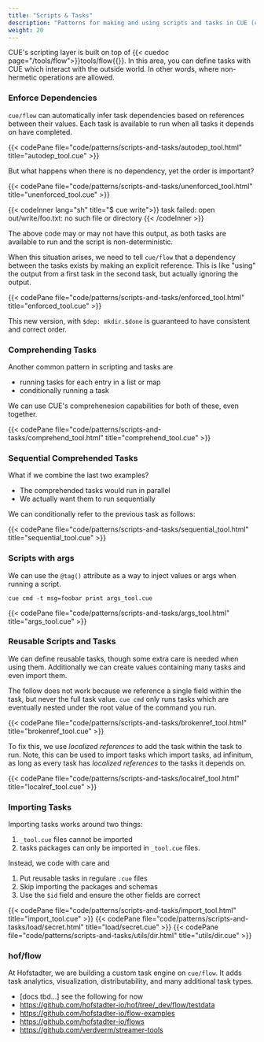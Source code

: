 ```yaml
---
title: "Scripts & Tasks"
description: "Patterns for making and using scripts and tasks in CUE (cmd)"
weight: 20
---
```


CUE's scripting layer is built on top of
{{< cuedoc page="/tools/flow">}}tools/flow{{</cuedoc>}}.
In this area, you can define tasks with CUE which
interact with the outside world. In other words,
where non-hermetic operations are allowed.

### Enforce Dependencies

`cue/flow` can automatically infer task dependencies
based on references between their values.
Each task is available to run when all tasks it depends
on have completed.

{{< codePane file="code/patterns/scripts-and-tasks/autodep_tool.html" title="autodep_tool.cue" >}}

But what happens when there is no dependency,
yet the order is important?

{{< codePane file="code/patterns/scripts-and-tasks/unenforced_tool.html" title="unenforced_tool.cue" >}}

{{< codeInner lang="sh" title="$ cue write">}}
task failed: open out/write/foo.txt: no such file or directory
{{< /codeInner >}}

The above code may or may not have this output,
as both tasks are available to run and the
script is non-deterministic.

When this situation arises,
we need to tell `cue/flow` that
a dependency between the tasks exists
by making an explicit reference.
This is like "using" the output from a first task
in the second task, but actually ignoring the output.

{{< codePane file="code/patterns/scripts-and-tasks/enforced_tool.html" title="enforced_tool.cue" >}}

This new version, with `$dep: mkdir.$done` is
guaranteed to have consistent and correct order.

### Comprehending Tasks

Another common pattern in scripting and tasks are

- running tasks for each entry in a list or map
- conditionally running a task

We can use CUE's comprehenesion capabilities
for both of these, even together.

{{< codePane file="code/patterns/scripts-and-tasks/comprehend_tool.html" title="comprehend_tool.cue" >}}


### Sequential Comprehended Tasks

What if we combine the last two examples?

- The comprehended tasks would run in parallel
- We actually want them to run sequentially

We can conditionally refer to the previous task 
as follows:

{{< codePane file="code/patterns/scripts-and-tasks/sequential_tool.html" title="sequential_tool.cue" >}}


### Scripts with args

We can use the `@tag()` attribute
as a way to inject values or args
when running a script.

`cue cmd -t msg=foobar print args_tool.cue`

{{< codePane file="code/patterns/scripts-and-tasks/args_tool.html" title="args_tool.cue" >}}




### Reusable Scripts and Tasks

We can define reusable tasks,
though some extra care is needed when using them.
Additionally we can create values containing
many tasks and even import them.

The follow does not work because we reference a single field
within the task, but never the full task value.
`cue cmd` only runs tasks which are eventually nested under
the root value of the command you run.

{{< codePane file="code/patterns/scripts-and-tasks/brokenref_tool.html" title="brokenref_tool.cue" >}}

To fix this, we use _localized references_ to
add the task within the task to run.
Note, this can be used to import tasks which import tasks, ad infinitum,
as long as every task has _localized references_ to the tasks it depends on.

{{< codePane file="code/patterns/scripts-and-tasks/localref_tool.html" title="localref_tool.cue" >}}

### Importing Tasks

Importing tasks works around two things:

1. `_tool.cue` files cannot be imported
2. tasks packages can only be imported in `_tool.cue` files.

Instead, we code with care and

1. Put reusable tasks in regulare `.cue` files
2. Skip importing the packages and schemas 
3. Use the `$id` field and ensure the other fields are correct

{{< codePane file="code/patterns/scripts-and-tasks/import_tool.html" title="import_tool.cue" >}}
{{< codePane file="code/patterns/scripts-and-tasks/load/secret.html" title="load/secret.cue" >}}
{{< codePane file="code/patterns/scripts-and-tasks/utils/dir.html" title="utils/dir.cue" >}}

### hof/flow

At Hofstadter, we are building a custom task engine on `cue/flow`.
It adds task analytics, visualization, distributability,
and many additional task types.

- [docs tbd...] see the following for now
- https://github.com/hofstadter-io/hof/tree/_dev/flow/testdata
- https://github.com/hofstadter-io/flow-examples
- https://github.com/hofstadter-io/flows
- https://github.com/verdverm/streamer-tools

